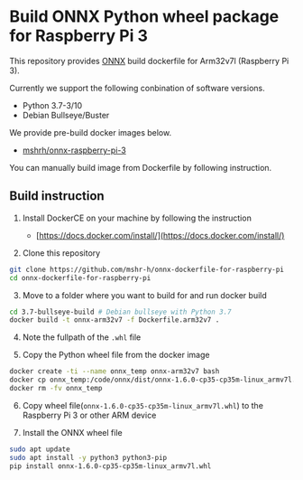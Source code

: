 # Build ONNX Python wheel package for Raspberry Pi 3

This repository provides [ONNX](https://github.com/onnx/onnx) build dockerfile for Arm32v7l (Raspberry Pi 3).

Currently we support the following conbination of software versions.

- Python 3.7-3/10
- Debian Bullseye/Buster

We provide pre-build docker images below.

- [mshrh/onnx-raspberry-pi-3](https://hub.docker.com/r/mshrh/onnx-raspberry-pi-3)

You can manually build image from Dockerfile by following instruction.

## Build instruction

1. Install DockerCE on your machine by following the instruction
    - [https://docs.docker.com/install/](https://docs.docker.com/install/)

2. Clone this repository

```sh
git clone https://github.com/mshr-h/onnx-dockerfile-for-raspberry-pi
cd onnx-dockerfile-for-raspberry-pi
```

3. Move to a folder where you want to build for and run docker build

```sh
cd 3.7-bullseye-build # Debian bullseye with Python 3.7
docker build -t onnx-arm32v7 -f Dockerfile.arm32v7 .
```

4. Note the fullpath of the `.whl` file

5. Copy the Python wheel file from the docker image

```sh
docker create -ti --name onnx_temp onnx-arm32v7 bash
docker cp onnx_temp:/code/onnx/dist/onnx-1.6.0-cp35-cp35m-linux_armv7l.whl .
docker rm -fv onnx_temp
```

6. Copy wheel file(`onnx-1.6.0-cp35-cp35m-linux_armv7l.whl`) to the Raspberry Pi 3 or other ARM device

7. Install the ONNX wheel file

```sh
sudo apt update
sudo apt install -y python3 python3-pip
pip install onnx-1.6.0-cp35-cp35m-linux_armv7l.whl
```
